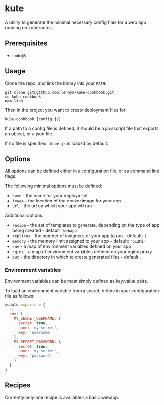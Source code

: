 # kute

A utility to generate the minimal necessary config files for a web app running on kubernetes.

## Prerequisites

* `node@8`

## Usage

Clone the repo, and link the binary into your `PATH`:

```
git clone git@github.com:lennym/kube-cookbook.git
cd kube-cookbook
npm link
```

Then in the project you want to create deployment files for:

```
kube-cookbook [config.js]
```

If a path to a config file is defined, it should be a javascript file that exports an object, or a json file.

If no file is specified `.kube.js` is loaded by default.

## Options

All options can be defined either in a configuration file, or as command line flags.

The following minimal options must be defined:

* `name` - the name for your deployment
* `image` - the location of the docker image for your app
* `url` - the url on which your app will run

Additional options:

* `recipe` - the set of templates to generate, depending on the type of app being created - default `'webapp'`
* `replicas` - the number of instances of your app to run - default: `1`
* `memory` - the memory limit assigned to your app - default: `'512Mi'`
* `env` - a map of environment variables defined on your app
* `nginx` - a map of environment variables defined on your nginx proxy
* `out` - the directory in which to create generated files - default `.`

### Environment variables

Environment variables can be most simply defined as key:value pairs.

To load an environment variable from a secret, define in your configuration file as follows:

```js
module.exports = {
  //...
  env: {
    MY_SECRET_USERNAME: {
      secret: true,
      name: 'my-secret',
      key: 'username'
    },
    MY_SECRET_PASSWORD: {
      secret: true,
      name: 'my-secret',
      key: 'password'
    }
  }
}
```

## Recipes

Currently only one recipe is available - a basic webapp.

